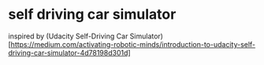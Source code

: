 # self driving car simulator

inspired by (Udacity Self-Driving Car Simulator)[https://medium.com/activating-robotic-minds/introduction-to-udacity-self-driving-car-simulator-4d78198d301d]


